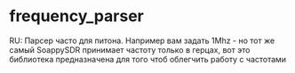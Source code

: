 # frequency_parser
RU: Парсер часто для питона. Например вам задать 1Mhz - но тот же
самый SoappySDR принимает частоту только в герцах, вот это библиотека
предназначена для того чтоб облегчить работу с частотами

